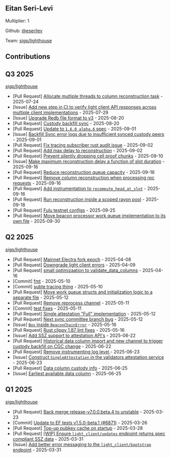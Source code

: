 
## Eitan Seri-Levi
Multiplier: 1

Github: [@eserilev](https://github.com/eserilev)

Team: [sigp/lighthouse](https://github.com/sigp/lighthouse/pulls?q=author%3Aeserilev)

## Contributions

## Q3 2025


[sigp/lighthouse](https://github.com/sigp/lighthouse)
* [Pull Request] [Allocate multiple threads to column reconstruction task](https://github.com/sigp/lighthouse/pull/7789) - 2025-07-24
* [Issue] [Add new step in CI to verify light client API responses across multiple client implementations](https://github.com/sigp/lighthouse/issues/7811) - 2025-07-29
* [Issue] [Upgrade Redb file format to v3](https://github.com/sigp/lighthouse/issues/7911) - 2025-08-20
* [Pull Request] [Custody backfill sync](https://github.com/sigp/lighthouse/pull/7907) - 2025-08-20
* [Pull Request] [Update to `1.6.0 alpha.6` spec](https://github.com/sigp/lighthouse/pull/7967) - 2025-09-01
* [Issue] [Backfill Sync error logs due to insufficient synced custody peers](https://github.com/sigp/lighthouse/issues/7966) - 2025-09-01
* [Pull Request] [Fix tracing subscriber rust audit issue](https://github.com/sigp/lighthouse/pull/7977) - 2025-09-02
* [Pull Request] [Add max delay to reconstruction](https://github.com/sigp/lighthouse/pull/7976) - 2025-09-02
* [Pull Request] [Prevent silently dropping cell proof chunks](https://github.com/sigp/lighthouse/pull/8023) - 2025-09-10
* [Issue] [Make maximum reconstruction delay a function of slot duration](https://github.com/sigp/lighthouse/issues/8054) - 2025-09-16
* [Pull Request] [Reduce reconstruction queue capacity](https://github.com/sigp/lighthouse/pull/8053) - 2025-09-16
* [Pull Request] [Remove column reconstruction when processing rpc requests](https://github.com/sigp/lighthouse/pull/8051) - 2025-09-16
* [Pull Request] [Add instrumentation to `recompute_head_at_slot`](https://github.com/sigp/lighthouse/pull/8049) - 2025-09-16
* [Pull Request] [Run reconstruction inside a scoped rayon pool](https://github.com/sigp/lighthouse/pull/8075) - 2025-09-18
* [Pull Request] [Fulu testnet configs](https://github.com/sigp/lighthouse/pull/8117) - 2025-09-25
* [Pull Request] [Move beacon processor work queue implementation to its own file](https://github.com/sigp/lighthouse/pull/8141) - 2025-09-30
## Q2 2025


[sigp/lighthouse](https://github.com/sigp/lighthouse)
* [Pull Request] [Mainnet Electra fork epoch](https://github.com/sigp/lighthouse/pull/7275) - 2025-04-08
* [Pull Request] [Downgrade light client errors](https://github.com/sigp/lighthouse/pull/7300) - 2025-04-09
* [Pull Request] [small optimizaation to validate_data_columns](https://github.com/sigp/lighthouse/pull/7326) - 2025-04-16
* [Commit] [fmt](https://github.com/sigp/lighthouse/commit/f5d801ce6b038e85fc0a68fc9a235e79b79a2f09) - 2025-05-10
* [Commit] [subte tracing thing](https://github.com/sigp/lighthouse/commit/47aca45013b787de4a2627f441ee8183d8cead92) - 2025-05-10
* [Pull Request] [Move work queue structs and initialization logic to a separate file](https://github.com/sigp/lighthouse/pull/7438) - 2025-05-12
* [Pull Request] [Remove reprocess channel](https://github.com/sigp/lighthouse/pull/7437) - 2025-05-11
* [Commit] [test fixes](https://github.com/sigp/lighthouse/commit/9438ed7add8c677b7927ef371be1d032ec7ba90b) - 2025-05-11
* [Pull Request] [Single attestation "Full" implementation](https://github.com/sigp/lighthouse/pull/7444) - 2025-05-12
* [Pull Request] [Next sync committee branch bug](https://github.com/sigp/lighthouse/pull/7443) - 2025-05-12
* [Issue] [`Box` inside `BeaconChainError`](https://github.com/sigp/lighthouse/issues/7473) - 2025-05-16
* [Pull Request] [Rust clippy 1.87 lint fixes](https://github.com/sigp/lighthouse/pull/7471) - 2025-05-16
* [Issue] [Add SSZ support to attestation API's](https://github.com/sigp/lighthouse/issues/7626) - 2025-06-22
* [Pull Request] [Historical data column import and new channel to trigger custody backfill on CGC change](https://github.com/sigp/lighthouse/pull/7625) - 2025-06-22
* [Pull Request] [Remove instrumenting log level ](https://github.com/sigp/lighthouse/pull/7636) - 2025-06-23
* [Issue] [Construct `SingleAttestation` in the validators attestation service](https://github.com/sigp/lighthouse/issues/7634) - 2025-06-23
* [Pull Request] [Data column custody info](https://github.com/sigp/lighthouse/pull/7648) - 2025-06-25
* [Issue] [Earliest available data column](https://github.com/sigp/lighthouse/issues/7647) - 2025-06-25
## Q1 2025

[sigp/lighthouse](https://github.com/sigp/lighthouse)
* [Pull Request] [Back merge release-v7.0.0.beta.4 to unstable](https://github.com/sigp/lighthouse/pull/7194) - 2025-03-23
* [Commit] [Update to EF tests v1.5.0-beta.1 (#6871)](https://github.com/sigp/lighthouse/commit/1781c5a75539e499dc5288246b22d06853f6b54f) - 2025-03-26
* [Pull Request] [Top-up pubkey cache on startup](https://github.com/sigp/lighthouse/pull/7217) - 2025-03-28
* [Pull Request] [[WIP] Ensure `light_client/updates` endpoint returns spec compliant SSZ data](https://github.com/sigp/lighthouse/pull/7230) - 2025-03-31
* [Issue] [Add better error messaging to the `light_client/bootstrap` endpoint](https://github.com/sigp/lighthouse/issues/7229) - 2025-03-31
